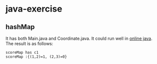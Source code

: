 # java-exercise

## hashMap

It has both Main.java and Coordinate.java. It could run well in [online java](https://www.online-java.com/). The result is as follows:

```
scoreMap has c1
scoreMap :{(1,2)=1, (2,3)=0}
```

